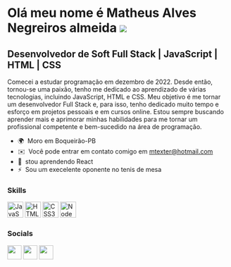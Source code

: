 Olá meu nome é Matheus Alves Negreiros almeida ![](https://user-images.githubusercontent.com/18350557/176309783-0785949b-9127-417c-8b55-ab5a4333674e.gif)
=========================================================================================================================================================

Desenvolvedor de Soft Full Stack | JavaScript | HTML | CSS
----------------------------------------------------------

Comecei a estudar programação em dezembro de 2022. Desde então, tornou-se uma paixão, tenho me dedicado ao aprendizado de várias tecnologias, incluindo JavaScript, HTML e CSS. Meu objetivo é me tornar um desenvolvedor Full Stack e, para isso, tenho dedicado muito tempo e esforço em projetos pessoais e em cursos online. Estou sempre buscando aprender mais e aprimorar minhas habilidades para me tornar um profissional competente e bem-sucedido na área de programação.

* 🌍  Moro em Boqueirão-PB
* ✉️  Você pode entrar em contato comigo em [mtexter@hotmail.com](mailto:mtexter@hotmail.com)
* 🧠  stou aprendendo React
* ⚡  Sou um execelente oponente no tenis de mesa

### Skills


<p align="left">
<a href="https://developer.mozilla.org/en-US/docs/Web/JavaScript" target="_blank" rel="noreferrer"><img src="https://raw.githubusercontent.com/danielcranney/readme-generator/main/public/icons/skills/javascript-colored.svg" width="36" height="36" alt="JavaScript" /></a>
<a href="https://developer.mozilla.org/en-US/docs/Glossary/HTML5" target="_blank" rel="noreferrer"><img src="https://raw.githubusercontent.com/danielcranney/readme-generator/main/public/icons/skills/html5-colored.svg" width="36" height="36" alt="HTML5" /></a>
<a href="https://www.w3.org/TR/CSS/#css" target="_blank" rel="noreferrer"><img src="https://raw.githubusercontent.com/danielcranney/readme-generator/main/public/icons/skills/css3-colored.svg" width="36" height="36" alt="CSS3" /></a>
<a href="https://nodejs.org/en/" target="_blank" rel="noreferrer"><img src="https://raw.githubusercontent.com/danielcranney/readme-generator/main/public/icons/skills/nodejs-colored.svg" width="36" height="36" alt="NodeJS" /></a>
</p>


### Socials

<p align="left"> <a href="https://discord.com/users/Mtexter#6027" target="_blank" rel="noreferrer"><img src="https://raw.githubusercontent.com/danielcranney/readme-generator/main/public/icons/socials/discord.svg" width="32" height="32" /></a> <a href="https://www.github.com/https://github.com/Mtexter" target="_blank" rel="noreferrer"><img src="https://raw.githubusercontent.com/danielcranney/readme-generator/main/public/icons/socials/github.svg" width="32" height="32" /></a> <a href="https://www.linkedin.com/in/m-alves08/" target="_blank" rel="noreferrer"><img src="https://raw.githubusercontent.com/danielcranney/readme-generator/main/public/icons/socials/linkedin.svg" width="32" height="32" /></a></p>
